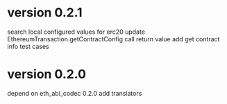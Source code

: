 # version 0.2.1
  search local configured values for erc20
  update EthereumTransaction.getContractConfig call return value
  add get contract info test cases

# version 0.2.0
  depend on eth_abi_codec 0.2.0
  add translators
